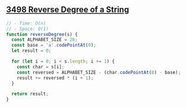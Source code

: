 ## [3498 Reverse Degree of a String](https://leetcode.com/problems/reverse-degree-of-a-string/description)

<!-- notecardId: 1758920478390 -->

```js
// - Time: O(n)
// - Space: O(1)
function reverseDegree(s) {
  const ALPHABET_SIZE = 26;
  const base = 'a'.codePointAt(0);
  let result = 0;

  for (let i = 0; i < s.length; i += 1) {
    const char = s[i];
    const reversed = ALPHABET_SIZE - (char.codePointAt(0) - base);
    result += reversed * (i + 1);
  }

  return result;
}
```
